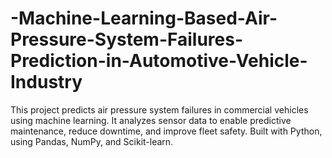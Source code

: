 # -Machine-Learning-Based-Air-Pressure-System-Failures-Prediction-in-Automotive-Vehicle-Industry
This project predicts air pressure system failures in commercial vehicles using machine learning. It analyzes sensor data to enable predictive maintenance, reduce downtime, and improve fleet safety. Built with Python, using Pandas, NumPy, and Scikit-learn. 
